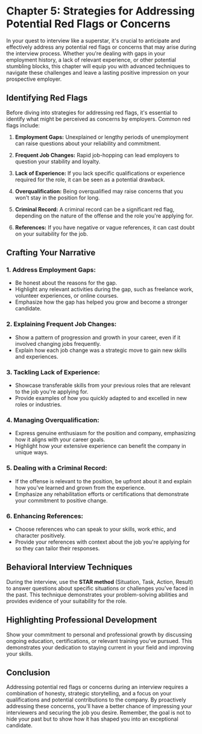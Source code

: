 Chapter 5: Strategies for Addressing Potential Red Flags or Concerns
====================================================================

In your quest to interview like a superstar, it's crucial to anticipate and effectively address any potential red flags or concerns that may arise during the interview process. Whether you're dealing with gaps in your employment history, a lack of relevant experience, or other potential stumbling blocks, this chapter will equip you with advanced techniques to navigate these challenges and leave a lasting positive impression on your prospective employer.

Identifying Red Flags
---------------------

Before diving into strategies for addressing red flags, it's essential to identify what might be perceived as concerns by employers. Common red flags include:

1. **Employment Gaps:** Unexplained or lengthy periods of unemployment can raise questions about your reliability and commitment.

2. **Frequent Job Changes:** Rapid job-hopping can lead employers to question your stability and loyalty.

3. **Lack of Experience:** If you lack specific qualifications or experience required for the role, it can be seen as a potential drawback.

4. **Overqualification:** Being overqualified may raise concerns that you won't stay in the position for long.

5. **Criminal Record:** A criminal record can be a significant red flag, depending on the nature of the offense and the role you're applying for.

6. **References:** If you have negative or vague references, it can cast doubt on your suitability for the job.

Crafting Your Narrative
-----------------------

### 1. **Address Employment Gaps:**

* Be honest about the reasons for the gap.
* Highlight any relevant activities during the gap, such as freelance work, volunteer experiences, or online courses.
* Emphasize how the gap has helped you grow and become a stronger candidate.

### 2. **Explaining Frequent Job Changes:**

* Show a pattern of progression and growth in your career, even if it involved changing jobs frequently.
* Explain how each job change was a strategic move to gain new skills and experiences.

### 3. **Tackling Lack of Experience:**

* Showcase transferable skills from your previous roles that are relevant to the job you're applying for.
* Provide examples of how you quickly adapted to and excelled in new roles or industries.

### 4. **Managing Overqualification:**

* Express genuine enthusiasm for the position and company, emphasizing how it aligns with your career goals.
* Highlight how your extensive experience can benefit the company in unique ways.

### 5. **Dealing with a Criminal Record:**

* If the offense is relevant to the position, be upfront about it and explain how you've learned and grown from the experience.
* Emphasize any rehabilitation efforts or certifications that demonstrate your commitment to positive change.

### 6. **Enhancing References:**

* Choose references who can speak to your skills, work ethic, and character positively.
* Provide your references with context about the job you're applying for so they can tailor their responses.

Behavioral Interview Techniques
-------------------------------

During the interview, use the **STAR method** (Situation, Task, Action, Result) to answer questions about specific situations or challenges you've faced in the past. This technique demonstrates your problem-solving abilities and provides evidence of your suitability for the role.

Highlighting Professional Development
-------------------------------------

Show your commitment to personal and professional growth by discussing ongoing education, certifications, or relevant training you've pursued. This demonstrates your dedication to staying current in your field and improving your skills.

Conclusion
----------

Addressing potential red flags or concerns during an interview requires a combination of honesty, strategic storytelling, and a focus on your qualifications and potential contributions to the company. By proactively addressing these concerns, you'll have a better chance of impressing your interviewers and securing the job you desire. Remember, the goal is not to hide your past but to show how it has shaped you into an exceptional candidate.
